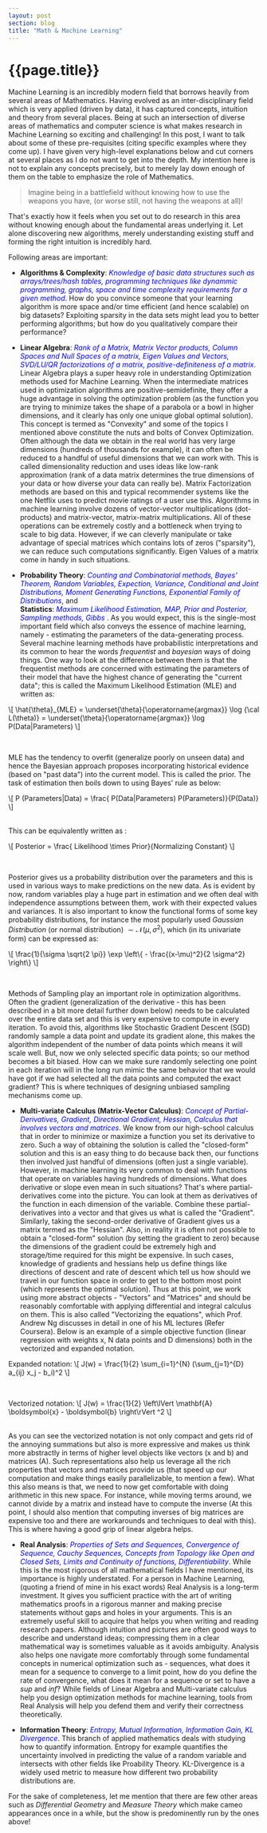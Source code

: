 ```yaml
---
layout: post
section: blog
title: "Math & Machine Learning"
---
```


# {{page.title}}

Machine Learning is an incredibly modern field that borrows heavily from several areas of Mathematics. Having evolved as an inter-disciplinary field which is very applied (driven by data), it has captured concepts, intuition and theory from several places. Being at such an intersection of diverse areas of mathematics and computer science is what makes research in Machine Learning so exciting and challenging! In this post, I want to talk about some of these pre-requisites (citing specific examples where they come up). I have given very high-level explanations below and cut corners at several places as I do not want to get into the depth. My intention here is not to explain any concepts precisely, but to merely lay down enough of them on the table to emphasize the role of Mathematics.

> Imagine being in a battlefield without knowing how to use the weapons you have, (or worse still, not having the weapons at all)! 

That's exactly how it feels when you set out to do research in this area without knowing enough about the fundamental areas underlying it. Let alone discovering new algorithms, merely understanding existing stuff and forming the right intuition is incredibly hard.

Following areas are important:

* <b>Algorithms & Complexity</b>: <span style="color:blue"><i>Knowledge of basic data structures such as arrays/trees/hash tables, programming techniques like dynammic programming, graphs, space and time complexity requirements for a given method</i></span>. How do you convince someone that your learning algorithm is more space and/or time efficient (and hence scalable) on big datasets? Exploiting sparsity in the data sets might lead you to better performing algorithms; but how do you qualitatively compare their performance?

* <b>Linear Algebra</b>: <span style="color:blue"><i>Rank of a Matrix, Matrix Vector products, Column Spaces and Null Spaces of a matrix, Eigen Values and Vectors, SVD/LU/QR factorizations of a matrix, positive-definiteness of a matrix</i></span>. Linear Algebra plays a super heavy role in understanding Optimization methods used for Machine Learning. When the intermediate matrices used in optimization algorithms are positive-semidefinite, they offer a huge advantage in solving the optimization problem (as the function you are trying to minimize takes the shape of a parabola or a bowl in higher dimensions, and it clearly has only one unique global optimal solution). This concept is termed as "Convexity" and some of the topics I mentioned above constitute the nuts and bolts of Convex Optimization. Often although the data we obtain in the real world has very large dimensions (hundreds of thousands for example), it can often be reduced to a handful of useful dimensions that we can work with. This is called dimensionality reduction and uses ideas like low-rank approximation (rank of a data matrix determines the true dimensions of your data or how diverse your data can really be). Matrix Factorization methods are based on this and typical recommender systems like the one Netflix uses to predict movie ratings of a user use this. Algorithms in machine learning involve dozens of vector-vector multiplications (dot-products) and matrix-vector, matrix-matrix multiplications. All of these operations can be extremely costly and a bottleneck when trying to scale to big data. However, if we can cleverly manipulate or take advantage of special matrices which contains lots of zeros ("sparsity"), we can reduce such computations significantly. Eigen Values of a matrix come in handy in such situations. 

* <b>Probability Theory</b>: <span style="color:blue"><i>Counting and Combinatorial methods, Bayes' Theorem, Random Variables, Expection, Variance, Conditional and Joint Distributions, Moment Generating Functions, Exponential Family of Distributions</i></span>, and <br><b>Statistics</b>: <span style="color:blue"><i>Maximum Likelihood Estimation, MAP, Prior and Posterior, Sampling methods, Gibbs </i></span>. As you would expect, this is the single-most important field which also conveys the essence of machine learning, namely - estimating the parameters of the data-generating process. Several machine learning methods have probabilistic interpretations and its common to hear the words <i>frequentist</i> and <i>bayesian</i> ways of doing things. One way to look at the difference between them is that the frequentist methods are concerned with estimating the parameters of their model that have the highest chance of generating the "current data"; this is called the Maximum Likelihood Estimation (MLE) and written as:

<p> \[
\hat{\theta}_{MLE} = \underset{\theta}{\operatorname{argmax}} \log {\cal L(\theta)} = \underset{\theta}{\operatorname{argmax}} \log P(Data|Parameters)
\]</p> <br> 

MLE has the tendency to overfit (generalize poorly on unseen data) and hence the Bayesian approach proposes incorporating historical evidence (based on "past data") into the current model. This is called the prior. The task of estimation then boils down to using Bayes' rule as below:

<p> \[
P (Parameters|Data) = \frac{ P(Data|Parameters) P(Parameters)}{P(Data)}
\]</p> <br>
This can be equivalently written as :
<p> \[
Posterior = \frac{ Likelihood \times Prior}{Normalizing Constant}
\]</p> <br>

Posterior gives us a probability distribution over the parameters and this is used in various ways to make predictions on the new data. As is evident by now, random variables play a huge part in estimation and we often deal with independence assumptions between them, work with their expected values and variances. It is also important to know the functional forms of some key probability distributions, for instance the most popularly used <i>Gaussian Distribution</i> (or normal distribution) $\sim \mathcal{N} (\mu, \sigma^2)$, which (in its univariate form) can be expressed as:
<p> \[
\frac{1}{\sigma \sqrt{2 \pi}} \exp \left\{ - \frac{(x-\mu)^2}{2 \sigma^2} \right\}
\]</p> <br>  

Methods of Sampling play an important role in optimization algorithms. Often the gradient (generalization of the derivative - this has been described in a bit more detail further down below) needs to be calculated over the entire data set and this is very expensive to compute in every iteration. To avoid this, algorithms like Stochastic Gradient Descent (SGD) randomly sample a data point and update its gradient alone, this makes the algorithm independent of the number of data points which means it will scale well. But, now we only selected specific data points; so our method becomes a bit biased. How can we make sure randomly selecting one point in each iteration will in the long run mimic the same behavior that we would have got if we had selected all the data points and computed the exact gradient? This is where techniques of designing unbiased sampling mechanisms come up.

* <b>Multi-variate Calculus (Matrix-Vector Calculus)</b>: <span style="color:blue"><i>Concept of Partial-Derivatives, Gradient, Directional Gradient, Hessian, Calculus that involves vectors and matrices</i></span>. We know from our high-school calculus that in order to minimize or maximize a function you set its derivative to zero. Such a way of obtaining the solution is called the "closed-form" solution and this is an easy thing to do because back then, our functions then involved just handful of dimensions (often just a single variable). However, in machine learning its very common to deal with functions that operate on variables having hundreds of dimensions. What does derivative or slope even mean in such situations? That's where partial-derivatives come into the picture. You can look at them as derivatives of the function in each dimension of the variable. Combine these partial-derivatives into a vector and that gives us what is called the "Gradient". Similarly, taking the second-order derivative of Gradient gives us a matrix termed as the "Hessian". Also, in reality it is often not possible to obtain a "closed-form" solution (by setting the gradient to zero) because the dimensions of the gradient could be extremely high and storage/time required for this might be expensive. In such cases, knowledge of gradients and hessians help us define things like directions of descent and rate of descent which tell us how should we travel in our function space in order to get to the bottom most point (which represents the optimal solution). Thus at this point, we work using more abstract objects - "Vectors" and "Matrices" and should be reasonably comfortable with applying differential and integral calculus on them. This is also called "Vectorizing the equations", which Prof. Andrew Ng discusses in detail in one of his ML lectures (Refer Coursera). Below is an example of a simple objective function (linear regression with weights x, N data points and D dimensions) both in the vectorized and expanded notation. <br>
<p> Expanded notation: \[
J(w) = \frac{1}{2} \sum_{i=1}^{N} (\sum_{j=1}^{D} a_{ij} x_j - b_i)^2
\]</p> <br> 
<p> Vectorized notation: \[
J(w) = \frac{1}{2} \left\lVert \mathbf{A} \boldsymbol{x} - \boldsymbol{b} \right\rVert ^2
\]</p> <br>
As you can see the vectorized notation is not only compact and gets rid of the annoying summations but also is more expressive and makes us think more abstractly in terms of higher level objects like vectors (x and b) and matrices (A). Such representations also help us leverage all the rich properties that vectors and matrices provide us (that speed up our computation and make things easily parallelizable, to mention a few). What this also means is that, we need to now get comfortable with doing arithmetic in this new space. For instance, while moving terms around, we cannot divide by a matrix and instead have to compute the inverse (At this point, I should also mention that computing inverses of big matrices are expensive too and there are workarounds and techniques to deal with this). This is where having a good grip of linear algebra helps.

* <b>Real Analysis</b>: <span style="color:blue"><i>Properties of Sets and Sequences, Convergence of Sequence, Cauchy Sequences, Concepts from Topology like Open and Closed Sets, Limits and Continuity of functions, Differentiability</i></span>. While this is the most rigorous of all mathematical fields I have mentioned, its importance is highly understated. For a person in Machine Learning, (quoting a friend of mine in his exact words) Real Analysis is a long-term investment. It gives you sufficient practice with the art of writing mathematics proofs in a rigorous manner and making precise statements without gaps and holes in your arguments. This is an extremely useful skill to acquire that helps you when writing and reading research papers. Although intuition and pictures are often good ways to describe and understand ideas; compressing them in a clear mathematical way is sometimes valuable as it avoids ambiguity. Analysis also helps one navigate more comfortably through some fundamental concepts in numerical optimization such as - sequences, what does it mean for a sequence to converge to a limit point, how do you define the rate of convergence, what does it mean for a sequence or set to have a <i>sup</i> and <i>inf</i>? While fields of Linear Algebra and Multi-variate calculus help you design optimization methods for machine learning, tools from Real Analysis will help you defend them and verify their correctness theoretically.

* <b>Information Theory</b>: <span style="color:blue"><i>Entropy, Mutual Information, Information Gain, KL Divergence</i></span>. This branch of applied mathematics deals with studying how to quantify information. Entropy for example quantifies the uncertainty involved in predicting the value of a random variable and intersects with other fields like Proability Theory. KL-Divergence is a widely used metric to measure how different two probability distributions are.

For the sake of completeness, let me mention that there are few other areas such as <i>Differential Geometry</i> and <i>Measure Theory</i> which make cameo appearances once in a while, but the show is predominently run by the ones above!
